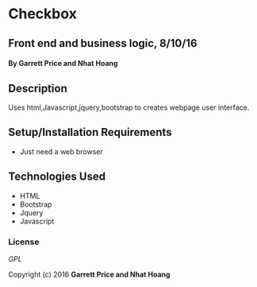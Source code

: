 # Checkbox

## Front end and business logic, 8/10/16

#### By **Garrett Price and Nhat Hoang**

## Description

Uses html,Javascript,jquery,bootstrap to creates webpage user interface.

## Setup/Installation Requirements

* Just need a web browser

## Technologies Used

* HTML
* Bootstrap
* Jquery
* Javascript

### License

*GPL*

Copyright (c) 2016 **Garrett Price and Nhat Hoang**
